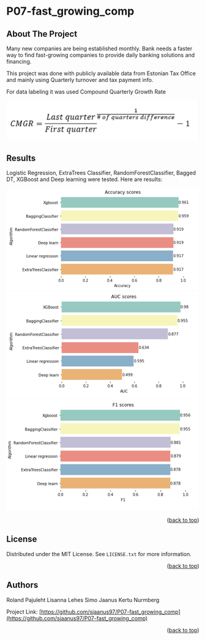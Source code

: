 <div id="top"></div>

# P07-fast_growing_comp

## About The Project

Many new companies are being established monthly. 
Bank needs a faster way to find fast-growing companies to provide daily banking solutions and financing.

This project was done with publicly available data from Estonian Tax Office and mainly using Quarterly turnover and tax payment info.

For data labeling it was used Compound Quarterly Growth Rate

<img src="images/Screenshot 2021-12-14 175029.png">

## Results
Logistic Regression, ExtraTrees Classifier, RandomForestClassifier, Bagged DT, XGBoost and Deep learning were tested. Here are results:

<img src="images/acc.png">
<img src="images/AUC.png">
<img src="images/f1.png">


<p align="right">(<a href="#top">back to top</a>)</p>


## License

Distributed under the MIT License. See `LICENSE.txt` for more information.

<p align="right">(<a href="#top">back to top</a>)</p>


## Authors

Roland Pajuleht
Lisanna Lehes 
Simo Jaanus 
Kertu Nurmberg

Project Link: [https://github.com/sjaanus97/P07-fast_growing_comp](https://github.com/sjaanus97/P07-fast_growing_comp)

<p align="right">(<a href="#top">back to top</a>)</p>